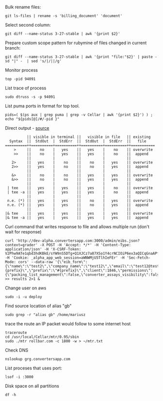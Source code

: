 Bulk rename files:
```
git ls-files | rename -s 'billing_document' 'document'
```

Select second column:
```
git diff --name-status 3-27-stable | awk '{print $2}'
```

Prepare custom scope pattern for rubymine of files changed in current branch:
```
git diff --name-status 3-27-stable | awk '{print "file:"$2}' | paste -sd "|" -  | sed 's/|/||/g'
```

Monitor process
```
top -pid 94091
```

List trace of process
```
sudo dtruss -s -p 94091
```

List puma ports in format for top tool.
```
pids=( $(ps aux | grep puma | grep -v Cellar | awk '{print $2}') ) ; echo "${pids[@]/#/-pid }"
```

Direct output - [source](https://askubuntu.com/questions/420981/how-do-i-save-terminal-output-to-a-file)
```
          || visible in terminal ||   visible in file   || existing
  Syntax  ||  StdOut  |  StdErr  ||  StdOut  |  StdErr  ||   file   
==========++==========+==========++==========+==========++===========
    >     ||    no    |   yes    ||   yes    |    no    || overwrite
    >>    ||    no    |   yes    ||   yes    |    no    ||  append
          ||          |          ||          |          ||
   2>     ||   yes    |    no    ||    no    |   yes    || overwrite
   2>>    ||   yes    |    no    ||    no    |   yes    ||  append
          ||          |          ||          |          ||
   &>     ||    no    |    no    ||   yes    |   yes    || overwrite
   &>>    ||    no    |    no    ||   yes    |   yes    ||  append
          ||          |          ||          |          ||
 | tee    ||   yes    |   yes    ||   yes    |    no    || overwrite
 | tee -a ||   yes    |   yes    ||   yes    |    no    ||  append
          ||          |          ||          |          ||
 n.e. (*) ||   yes    |   yes    ||    no    |   yes    || overwrite
 n.e. (*) ||   yes    |   yes    ||    no    |   yes    ||  append
          ||          |          ||          |          ||
|& tee    ||   yes    |   yes    ||   yes    |   yes    || overwrite
|& tee -a ||   yes    |   yes    ||   yes    |   yes    ||  append
```

Curl command that writes response to file and allows multiple run (don't wait for response)
```
curl 'http://dev-alpha.convertersapp.com:3000/admin/eibs.json?context=grader' -X POST -H 'Accept: */*' -H 'Content-Type: application/json' -H 'X-CSRF-Token: V2Phw9ATe1qbd3hdKBkE/sYW9nS5DTg+Q1XJCz7a87XSo1Y4crNCIOiP6ex3aQICqGnaAPfiG3KLrea6LIJq/w==' -H 'Cookie: _alpha_app_web_session=aWNWMjU5TlhIeFEr' -H 'Sec-Fetch-Mode: cors' --data-raw '{\"eib_form\":{\"name\":\"test2\",\"company_name\":\"test12\",\"email\":\"test12@test.test\",\"username\":\"#{prefix}\",\"prefix\":\"#{prefix}\",\"client\":1846,\"permissions\":{\"packing_list_management\":false,\"converter_assays_visibility\":false,\"see_metal_prices_tab\":false,\"see_general_archived_cc\":false}}}' >> results 2>1 &
```


Change user on aws
```
sudo -i -u deploy
```

Find source location of alias "gb"
```
sudo grep -r "alias gb" /home/mariusz
```

trace the route an IP packet would follow to some internet host
```
traceroute
cd /usr/local/Cellar/mtr/0.95/sbin
sudo ./mtr rollbar.com -c 1800 -w > ~/mtr.txt
```

Check DNS
```
nslookup grg.convertersapp.com
```

List proceses that uses port:
```
lsof -i :3000
```

Disk space on all partitions
```
df -h
```
